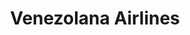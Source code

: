 ---
title: "Venezolana Airlines"
url: /barquisimeto/venezolana-airlines/
shop: agencia de viajes
---